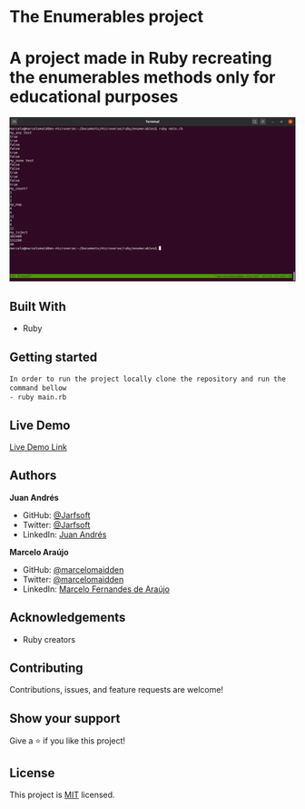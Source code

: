 # The Enumerables project

# A project made in Ruby recreating the enumerables methods only for educational purposes

![screenshot](./screenshot.png)


## Built With

- Ruby

## Getting started
    In order to run the project locally clone the repository and run the command bellow
    - ruby main.rb

## Live Demo

[Live Demo Link](https://repl.it/repls/PushyWhimsicalTaskscheduling#main.rb)

## Authors

**Juan Andrés**

- GitHub: [@Jarfsoft](https://github.com/Jarfsoft)
- Twitter: [@Jarfsoft](https://twitter.com/Jarfsoft )
- LinkedIn: [Juan Andrés](https://www.linkedin.com/in/juan-raudales-flores-7b0a3b113/)

**Marcelo Araújo**

- GitHub: [@marcelomaidden](https://github.com/marcelomaidden)
- Twitter: [@marcelomaidden](https://twitter.com/marcelomaidden)
- LinkedIn: [Marcelo Fernandes de Araújo](https://www.linkedin.com/in/marcelo-fernandes-de-ara%C3%BAjo-56700a171/)

## Acknowledgements
- Ruby creators

##  Contributing

Contributions, issues, and feature requests are welcome!

## Show your support

Give a ⭐️ if you like this project!

## License

This project is [MIT](./LICENSE) licensed.